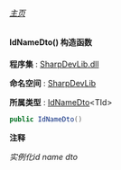 ###### [主页](./Index.md "主页")

#### IdNameDto() 构造函数

**程序集** : [SharpDevLib.dll](./SharpDevLib.assembly.md "SharpDevLib.dll")

**命名空间** : [SharpDevLib](./SharpDevLib.namespace.md "SharpDevLib")

**所属类型** : [IdNameDto](./SharpDevLib.IdNameDto.1.md "IdNameDto")\<TId\>

``` csharp
public IdNameDto()
```
**注释**

*实例化id name dto*


